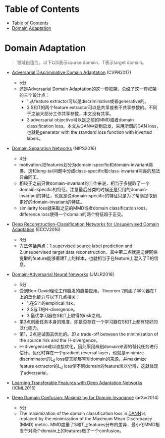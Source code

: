 # Table of Contents

- [Table of Contents](#table-of-contents)
- [Domain Adaptation](#domain-adaptation)

# Domain Adaptation

> 领域自适应。以下以S表示source domain，T表示target domain。

- [Adversarial Discriminative Domain Adaptation](https://arxiv.org/abs/1702.05464) (CVPR2017)
    - 5分
    - 还是Adversarial Domain Adaptation的这一套框架，总结了这一套框架的三个设计点：
      - 1.从feature extractor可以是discriminative或者generative的。
      - 2.S和T的两个feature extractor可以是共享或者不共享参数的。不同于之前大部分工作共享参数，本文没有共享。
      - 3.adversarial objective可以是之前的MMD或者domain classification loss。本文从GAN中受到启发，采用所谓的GAN loss，也就是generator with the standard loss function with inverted labels。

- [Domain Separation Networks](https://arxiv.org/abs/1608.06019) (NIPS2016)
    - 4分
    - motivation:把features划分为domain-specific和domain-invariant两类。这和long-tail问题中分成class-specific和class-invariant两类的想法异曲同工。
    - 相较于之前只做domain-invariant的工作来说，相当于多提取了一个domain-specific的特征。注意最后分类的时候还是只用的domain-invariant的特征，也就是说domain-specific的特征只是为了帮助提取到更好的domain-invariant的特征。
    - similarity loss就采取之前的MMD或者domain classification loss。difference loss使得一个domain的两个特征趋于正交。

- [Deep Reconstruction-Classification Networks for Unsupervised Domain Adaptation](https://arxiv.org/abs/1607.03516) (ECCV2016)
    - 3分
    - 方法包括两点：1.supervised source label prediction and 2.unsupervised target data reconstruction。其中第二点就是迫使网络提取的feature能够重建T上的样本，也就相当于在feature上混入了T的信息。

- [Domain-Adversarial Neural Networks](https://arxiv.org/abs/1412.4446) (JMLR2016)
    - 5分
    - 受到Ben-David理论工作启发的直接应用。Theorem 2刻画了学习器在T上的泛化能力与以下几点相关：
      - 1.在S上的empirical risk。
      - 2.S与T的H-divergence。
      - 3.最优学习器在S和T上取得的risk之和。
    - 第3点刻画任务本身的难度，即是否存在一个学习器在S和T上都有较好的泛化能力。
    - 第1，2点是试图去优化的。即 a trade-off between the minimization of the source risk and the H-divergence。
    - H-divergence难以直接优化，因此采用辨别domain来源的替代任务进行估计。优化时存在一个gradient reversal layer，也就是minimize discriminator的L<sub>d</sub> loss使其能够鉴别domain的来源，并maximize feature extractor的L<sub>d</sub> loss使不同domain的feature难以分辨，这就体现了adversarial。

- [Learning Transferable Features with Deep Adaptation Networks](https://arxiv.org/abs/1502.02791) (ICML2015)
- [Deep Domain Confusion: Maximizing for Domain Invariance](https://arxiv.org/abs/1412.3474) (arXiv2014)
    - 5分
    - The maximization of the domain classification loss in [DANN](https://arxiv.org/abs/1412.4446) is replaced by the minimization of the Maximum Mean Discrepancy (MMD) metric. MMD度量了S和T上features分布的差异，最小化MMD相当于对两个domain上的features做了一个confusion。 

